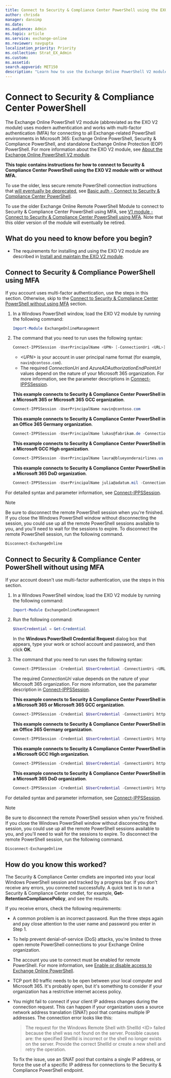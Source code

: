 ```yaml
---
title: Connect to Security & Compliance Center PowerShell using the EXO V2 module
author: chrisda
manager: dansimp
ms.date:
ms.audience: Admin
ms.topic: article
ms.service: exchange-online
ms.reviewer: navgupta
localization_priority: Priority
ms.collection: Strat_EX_Admin
ms.custom:
ms.assetid:
search.appverid: MET150
description: "Learn how to use the Exchange Online PowerShell V2 module to connect to Security & Compliance Center PowerShell with modern authentication and/or multi-factor authentication (MFA)."
---
```


# Connect to Security & Compliance Center PowerShell

The Exchange Online PowerShell V2 module (abbreviated as the EXO V2 module) uses modern authentication and works with multi-factor authentication (MFA) for connecting to all Exchange-related PowerShell environments in Microsoft 365: Exchange Online PowerShell, Security & Compliance PowerShell, and standalone Exchange Online Protection (EOP) PowerShell. For more information about the EXO V2 module, see [About the Exchange Online PowerShell V2 module](exchange-online-powershell-v2.md).

**This topic contains instructions for how to connect to Security & Compliance Center PowerShell using the EXO V2 module with or without MFA.**

To use the older, less secure remote PowerShell connection instructions that [will eventually be deprecated](https://techcommunity.microsoft.com/t5/exchange-team-blog/basic-authentication-and-exchange-online-july-update/ba-p/1530163), see [Basic auth - Connect to Security & Compliance Center PowerShell](basic-auth-connect-to-scc-powershell.md).

To use the older Exchange Online Remote PowerShell Module to connect to Security & Compliance Center PowerShell using MFA, see [V1 module - Connect to Security & Compliance Center PowerShell using MFA](v1-module-mfa-connect-to-scc-powershell.md). Note that this older version of the module will eventually be retired.

## What do you need to know before you begin?

- The requirements for installing and using the EXO V2 module are described in [Install and maintain the EXO V2 module](exchange-online-powershell-v2.md#install-and-maintain-the-exo-v2-module).

## Connect to Security & Compliance PowerShell using MFA

If you account uses multi-factor authentication, use the steps in this section. Otherwise, skip to the [Connect to Security & Compliance Center PowerShell without using MFA](#connect-to-security--compliance-center-powershell-without-using-mfa) section.

1. In a Windows PowerShell window, load the EXO V2 module by running the following command:

   ```powershell
   Import-Module ExchangeOnlineManagement
   ```

2. The command that you need to run uses the following syntax:

   ```powershell
   Connect-IPPSSession -UserPrincipalName <UPN> [-ConnectionUri <URL>] [-AzureADAuthorizationEndPointUri <URL>]
   ```

   - _\<UPN\>_ is your account in user principal name format (for example, `navin@contoso.com`).
   - The required _ConnectionUri_ and _AzureADAuthorizationEndPointUrl_ values depend on the nature of your Microsoft 365 organization. For more information, see the parameter descriptions in [Connect-IPPSSession](https://docs.microsoft.com/powershell/module/exchange/connect-ippssession).

   **This example connects to Security & Compliance Center PowerShell in a Microsoft 365 or Microsoft 365 GCC organization**.

   ```powershell
   Connect-IPPSSession -UserPrincipalName navin@contoso.com
   ```

   **This example connects to Security & Compliance Center PowerShell in an Office 365 Germany organization**.

   ```powershell
   Connect-IPPSSession -UserPrincipalName lukas@fabrikam.de -ConnectionUri https://ps.compliance.protection.outlook.de/PowerShell-LiveID -AzureADAuthorizationEndPointUri https://login.microsoftonline.de/common
   ```

   **This example connects to Security & Compliance Center PowerShell in a Microsoft GCC High organization**.

   ```powershell
   Connect-IPPSSession -UserPrincipalName laura@blueyonderairlines.us -ConnectionUri https://l5.ps.compliance.protection.office365.us/powershell-liveid/ -AzureADAuthorizationEndPointUri https://login.microsoftonline.us/common
   ```

   **This example connects to Security & Compliance Center PowerShell in a Microsoft 365 DoD organization**.

   ```powershell
   Connect-IPPSSession -UserPrincipalName julia@adatum.mil -ConnectionUri https://l5.ps.compliance.protection.office365.us/powershell-liveid/ -AzureADAuthorizationEndPointUri https://login.microsoftonline.us/common
   ```

For detailed syntax and parameter information, see [Connect-IPPSSession](https://docs.microsoft.com/powershell/module/exchange/connect-exchangeonline).

> [!NOTE]
> Be sure to disconnect the remote PowerShell session when you're finished. If you close the Windows PowerShell window without disconnecting the session, you could use up all the remote PowerShell sessions available to you, and you'll need to wait for the sessions to expire. To disconnect the remote PowerShell session, run the following command.

```powershell
Disconnect-ExchangeOnline
```

## Connect to Security & Compliance Center PowerShell without using MFA

If your account doesn't use multi-factor authentication, use the steps in this section.

1. In a Windows PowerShell window, load the EXO V2 module by running the following command:

   ```powershell
   Import-Module ExchangeOnlineManagement
   ```

2. Run the following command:

   ```powershell
   $UserCredential = Get-Credential
   ```

   In the **Windows PowerShell Credential Request** dialog box that appears, type your work or school account and password, and then click **OK**.

3. The command that you need to run uses the following syntax:

   ```powershell
   Connect-IPPSSession -Credential $UserCredential -ConnectionUri <URL>
   ```

   The required _ConnectionUri_ value depends on the nature of your Microsoft 365 organization. For more information, see the parameter description in [Connect-IPPSSession](https://docs.microsoft.com/powershell/module/exchange/connect-ippssession).

   **This example connects to Security & Compliance Center PowerShell in a Microsoft 365 or Microsoft 365 GCC organization**.

   ```powershell
   Connect-IPPSSession -Credential $UserCredential -ConnectionUri https://ps.compliance.protection.outlook.com/powershell-liveid/
   ```

   **This example connects to Security & Compliance Center PowerShell in an Office 365 Germany organization**.

   ```powershell
   Connect-IPPSSession -Credential $UserCredential -ConnectionUri https://ps.compliance.protection.outlook.de/
   ```

   **This example connects to Security & Compliance Center PowerShell in a Microsoft GCC High organization**.

   ```powershell
   Connect-IPPSSession -Credential $UserCredential -ConnectionUri https://l5.ps.compliance.protection.office365.us/powershell-liveid/
   ```

   **This example connects to Security & Compliance Center PowerShell in a Microsoft 365 DoD organization**.

   ```powershell
   Connect-IPPSSession -Credential $UserCredential -ConnectionUri https://l5.ps.compliance.protection.office365.us/powershell-liveid/
   ```

For detailed syntax and parameter information, see [Connect-IPPSSession](https://docs.microsoft.com/powershell/module/exchange/connect-exchangeonline).

> [!NOTE]
> Be sure to disconnect the remote PowerShell session when you're finished. If you close the Windows PowerShell window without disconnecting the session, you could use up all the remote PowerShell sessions available to you, and you'll need to wait for the sessions to expire. To disconnect the remote PowerShell session, run the following command.

```powershell
Disconnect-ExchangeOnline
```

## How do you know this worked?

The Security & Compliance Center cmdlets are imported into your local Windows PowerShell session and tracked by a progress bar. If you don't receive any errors, you connected successfully. A quick test is to run a Security & Compliance Center cmdlet, for example, **Get-RetentionCompliancePolicy**, and see the results.

If you receive errors, check the following requirements:

- A common problem is an incorrect password. Run the three steps again and pay close attention to the user name and password you enter in Step 1.

- To help prevent denial-of-service (DoS) attacks, you're limited to three open remote PowerShell connections to your Exchange Online organization.

- The account you use to connect must be enabled for remote PowerShell. For more information, see [Enable or disable access to Exchange Online PowerShell](disable-access-to-exchange-online-powershell.md).

- TCP port 80 traffic needs to be open between your local computer and Microsoft 365. It's probably open, but it's something to consider if your organization has a restrictive internet access policy.

- You might fail to connect if your client IP address changes during the connection request. This can happen if your organization uses a source network address translation (SNAT) pool that contains multiple IP addresses. The connection error looks like this:

  > The request for the Windows Remote Shell with ShellId \<ID\> failed because the shell was not found on the server. Possible causes are: the specified ShellId is incorrect or the shell no longer exists on the server. Provide the correct ShellId or create a new shell and retry the operation.

  To fix the issue, use an SNAT pool that contains a single IP address, or force the use of a specific IP address for connections to the Security & Compliance PowerShell endpoint.
